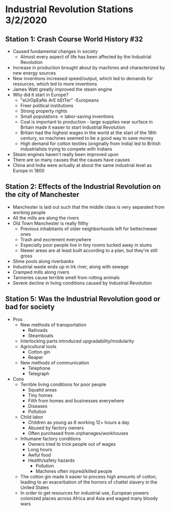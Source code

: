 # Industrial Revolution Stations 3/2/2020

## Station 1: Crash Course World History #32

* Caused fundamental changes in society
  * Almost every aspect of life has been affected by the Industrial Revolution
* Increase in production brought about by machines and characterized by new energy sources
* New inventions increased speed/output, which led to demands for resources, which led to more inventions
* James Watt greatly improved the steam engine
* Why did it start in Europe?
  * "eUrOpEaNs ArE bEtTer" -Europeans
  * Freer political institutions
  * Strong property rights
  * Small populations -> labor-saving inventions
  * Coal is important to production - large supplies near surface in Britain made it easier to start Industrial Revolution
  * Britain had the highest wages in the world at the start of the 18th century, so machines seemed to be a good way to save money
  * High demand for cotton textiles (originally from India) led to British industrialists trying to compete with Indians
* Steam engines haven't really been improved upon
* There are so many causes that the causes have causes
* China and India were actually at about the same industrial level as Europe in 1800

## Station 2: Effects of the Industrial Revolution on the city of Manchester

* Manchester is laid out such that the middle class is very separated from working people
* All the mills are along the rivers
* Old Town Manchester is really filthy
  * Previous inhabitants of older neighborhoods left for better/newer ones
  * Trash and excrement everywhere
  * Especially poor people live in tiny rooms tucked away in slums
  * Newer areas are at least built according to a plan, but they're still gross
* Slime pools along riverbanks
* Industrial waste ends up in Irk river, along with sewage
* Cramped mills along rivers
* Tanneries cause terrible smell from rotting animals
* Severe decline in living conditions caused by Industrial Revolution

## Station 5: Was the Industrial Revolution good or bad for society

* Pros
  * New methods of transportation
    * Railroads
    * Steamboats
  * Interlocking parts introduced upgradability/modularity
  * Agricultural tools
    * Cotton gin
    * Reaper
  * New methods of communication
    * Telephone
    * Telegraph
* Cons
  * Terrible living conditions for poor people
    * Squalid areas
    * Tiny homes
    * Filth from homes and businesses everywhere
    * Diseases
    * Pollution
  * Child labor
    * Children as young as 6 working 12+ hours a day
    * Abused by factory owners
    * Often purchased from orphanages/workhouses
  * Inhumane factory conditions
    * Owners tried to trick people out of wages
    * Long hours
    * Awful food
    * Health/safety hazards
      * Pollution
      * Machines often injured/killed people
  * The cotton gin made it easier to process high amounts of cotton, leading to an exacerbation of the horrors of chattel slavery in the United States
  * In order to get resources for industrial use, European powers colonized places across Africa and Asia and waged many bloody wars
